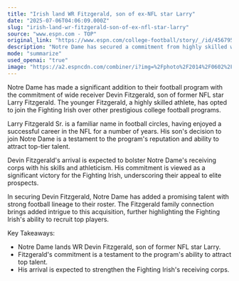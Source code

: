 ```yaml
---
title: "Irish land WR Fitzgerald, son of ex-NFL star Larry"
date: "2025-07-06T04:06:09.000Z"
slug: "irish-land-wr-fitzgerald-son-of-ex-nfl-star-larry"
source: "www.espn.com - TOP"
original_link: "https://www.espn.com/college-football/story/_/id/45679582/notre-dame-lands-devin-fitzgerald-son-ex-nfl-star-larry"
description: "Notre Dame has secured a commitment from highly skilled wide receiver Devin Fitzgerald, son of former NFL star Larry Fitzgerald. The younger Fitzgerald chose Notre Dame over other top college football programs, highlighting the Fighting Irish's appeal to elite prospects. His addition is expected to bolster Notre Dame's receiving corps and brings added intrigue to the team with his strong football lineage. This acquisition underscores Notre Dame's ability to recruit top players and further solidifies their reputation in college football."
mode: "summarize"
used_openai: "true"
image: "https://a2.espncdn.com/combiner/i?img=%2Fphoto%2F2014%2F0602%2Fncf_u_NDhelmet_d1_1296x729.jpg"
---
```


Notre Dame has made a significant addition to their football program with the commitment of wide receiver Devin Fitzgerald, son of former NFL star Larry Fitzgerald. The younger Fitzgerald, a highly skilled athlete, has opted to join the Fighting Irish over other prestigious college football programs.

Larry Fitzgerald Sr. is a familiar name in football circles, having enjoyed a successful career in the NFL for a number of years. His son's decision to join Notre Dame is a testament to the program's reputation and ability to attract top-tier talent.

Devin Fitzgerald's arrival is expected to bolster Notre Dame's receiving corps with his skills and athleticism. His commitment is viewed as a significant victory for the Fighting Irish, underscoring their appeal to elite prospects.

In securing Devin Fitzgerald, Notre Dame has added a promising talent with strong football lineage to their roster. The Fitzgerald family connection brings added intrigue to this acquisition, further highlighting the Fighting Irish's ability to recruit top players.

Key Takeaways:
- Notre Dame lands WR Devin Fitzgerald, son of former NFL star Larry.
- Fitzgerald's commitment is a testament to the program's ability to attract top talent.
- His arrival is expected to strengthen the Fighting Irish's receiving corps.
